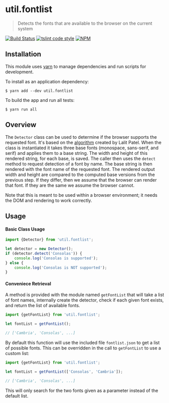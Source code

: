 # util.fontlist

> Detects the fonts that are available to the browser on the current system

[![Build Status](https://travis-ci.org/jmquigley/util.fontlist.svg?branch=master)](https://travis-ci.org/jmquigley/util.fontlist)
[![tslint code style](https://img.shields.io/badge/code_style-TSlint-5ed9c7.svg)](https://palantir.github.io/tslint/)
[![NPM](https://img.shields.io/npm/v/util.fontlist.svg)](https://www.npmjs.com/package/util.fontlist)


## Installation

This module uses [yarn](https://yarnpkg.com/en/) to manage dependencies and run scripts for development.

To install as an application dependency:
```
$ yarn add --dev util.fontlist
```

To build the app and run all tests:
```
$ yarn run all
```


## Overview

The `Detector` class can be used to determine if the browser supports the requested font.  It's based on the [algorithm](http://www.lalit.org/lab/javascript-css-font-detect/) created by Lalit Patel.  When the class is instantiated it takes three base fonts (monospace, sans-serif, and serif) and applies them to a base string.  The width and height of this rendered string, for each base, is saved.  The caller then uses the `detect` method to request detection of a font by name.  The base string is then rendered with the font name of the requested font.  The rendered output width and height are compared to the computed base versions from the previous step.  If they differ, then we assume that the browser can render that font.  If they are the same we assume the browser cannot.

Note that this is meant to be used within a browser environment; it needs the DOM and rendering to work correctly.


## Usage

#### Basic Class Usage
```javascript
import {Detector} from 'util.fontlist';

let detector = new Detector();
if (detector.detect('Consolas')) {
	console.log('Consolas is supported');
} else {
	console.log('Consolas is NOT supported');
}
```

#### Conveniece Retrieval
A method is provided with the module named `getFontList` that will take a list of font names, internally create the detector, check if each given font exists, and return the list of available fonts.

```javascript
import {getFontList} from 'util.fontlist';

let fontList = getFontList();

// ['Cambria', 'Consolas', ...]

```

By default this function will use the included file `fontlist.json` to get a list of possible fonts.  This can be overridden in the call to `getFontList` to use a custom list:

```javascript
import {getFontList} from 'util.fontlist';

let fontList = getFontList(['Consolas', 'Cambria']);

// ['Cambria', 'Consolas', ...]
```

This will only search for the two fonts given as a parameter instead of the default list.
